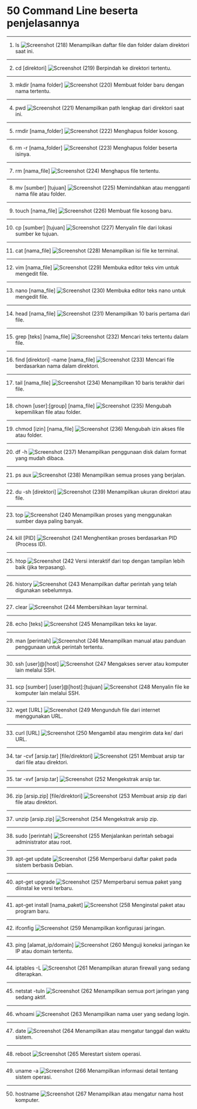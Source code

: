 # 50 Command Line beserta penjelasannya
---
1. ls
   ![Screenshot (218)](https://github.com/NADIRANTS/SISTEM-OPERASI/blob/main/File/WhatsApp%20Image%202024-09-05%20at%2008.57.34.jpeg)
Menampilkan daftar file dan folder dalam direktori saat ini.

---
2. cd [direktori]
   ![Screenshot (219)](https://github.com/NADIRANTS/SISTEM-OPERASI/blob/main/File/WhatsApp%20Image%202024-09-05%20at%2008.58.28.jpeg)
Berpindah ke direktori tertentu.

---
3. mkdir [nama folder]
   ![Screenshot (220)](https://github.com/NADIRANTS/SISTEM-OPERASI/blob/main/File/WhatsApp%20Image%202024-09-05%20at%2008.58.29%20(1).jpeg)
Membuat folder baru dengan nama tertentu.

---
4. pwd
    ![Screenshot (221)](https://github.com/NADIRANTS/SISTEM-OPERASI/blob/main/File/WhatsApp%20Image%202024-09-05%20at%2008.58.29.jpeg)
Menampilkan path lengkap dari direktori saat ini.

---
5. rmdir [nama_folder]
   ![Screenshot (222)](https://github.com/NADIRANTS/SISTEM-OPERASI/blob/main/File/WhatsApp%20Image%202024-09-05%20at%2008.59.13.jpeg)
Menghapus folder kosong.

---
6. rm -r [nama_folder]
   ![Screenshot (223)](https://github.com/NADIRANTS/SISTEM-OPERASI/blob/main/File/WhatsApp%20Image%202024-09-05%20at%2008.59.14%20(1).jpeg)
Menghapus folder beserta isinya.

---
7. rm [nama_file]
   ![Screenshot (224)](https://github.com/NADIRANTS/SISTEM-OPERASI/blob/main/File/WhatsApp%20Image%202024-09-05%20at%2008.59.14.jpeg)
Menghapus file tertentu.

---
8. mv [sumber] [tujuan]
   ![Screenshot (225)](https://github.com/NADIRANTS/SISTEM-OPERASI/blob/main/File/WhatsApp%20Image%202024-09-05%20at%2008.59.49%20(1).jpeg)
Memindahkan atau mengganti nama file atau folder.

---
9. touch [nama_file]
    ![Screenshot (226)](https://github.com/NADIRANTS/SISTEM-OPERASI/blob/main/File/WhatsApp%20Image%202024-09-05%20at%2008.59.49%20(2).jpeg)
Membuat file kosong baru.

---
10. cp [sumber] [tujuan]
     ![Screenshot (227)](https://github.com/NADIRANTS/SISTEM-OPERASI/blob/main/File/WhatsApp%20Image%202024-09-05%20at%2008.59.49.jpeg)
Menyalin file dari lokasi sumber ke tujuan.

---
11. cat [nama_file]
    ![Screenshot (228)](https://github.com/NADIRANTS/SISTEM-OPERASI/blob/main/File/WhatsApp%20Image%202024-09-05%20at%2009.29.28.jpeg)
Menampilkan isi file ke terminal.

---
12. vim [nama_file]
     ![Screenshot (229)](https://github.com/NADIRANTS/SISTEM-OPERASI/blob/main/File/WhatsApp%20Image%202024-09-05%20at%2009.29.29%20(1).jpeg)
Membuka editor teks vim untuk mengedit file.

---
13. nano [nama_file]
     ![Screenshot (230)](https://github.com/NADIRANTS/SISTEM-OPERASI/blob/main/File/WhatsApp%20Image%202024-09-05%20at%2009.29.29.jpeg)
Membuka editor teks nano untuk mengedit file.

---
14. head [nama_file]
   ![Screenshot (231)](https://github.com/NADIRANTS/SISTEM-OPERASI/blob/main/File/WhatsApp%20Image%202024-09-05%20at%2009.29.58.jpeg)
Menampilkan 10 baris pertama dari file.

---
15. grep [teks] [nama_file]
    ![Screenshot (232)](https://github.com/NADIRANTS/SISTEM-OPERASI/blob/main/File/WhatsApp%20Image%202024-09-05%20at%2009.29.59%20(1).jpeg)
Mencari teks tertentu dalam file.

---
16. find [direktori] -name [nama_file]
    ![Screenshot (233)](https://github.com/NADIRANTS/SISTEM-OPERASI/blob/main/File/WhatsApp%20Image%202024-09-05%20at%2009.29.59%20(2).jpeg)
Mencari file berdasarkan nama dalam direktori.

---
17. tail [nama_file]
    ![Screenshot (234)](https://github.com/NADIRANTS/SISTEM-OPERASI/blob/main/File/WhatsApp%20Image%202024-09-05%20at%2009.29.59.jpeg)
Menampilkan 10 baris terakhir dari file.

---
18. chown [user]:[group] [nama_file]
     ![Screenshot (235)](https://github.com/NADIRANTS/SISTEM-OPERASI/blob/main/File/WhatsApp%20Image%202024-09-05%20at%2009.30.40%20(1).jpeg)
Mengubah kepemilikan file atau folder.

---
19. chmod [izin] [nama_file]
     ![Screenshot (236)](https://github.com/NADIRANTS/SISTEM-OPERASI/blob/main/File/WhatsApp%20Image%202024-09-05%20at%2009.30.40.jpeg)
Mengubah izin akses file atau folder.

---
20. df -h
     ![Screenshot (237)](https://github.com/NADIRANTS/SISTEM-OPERASI/blob/main/File/WhatsApp%20Image%202024-09-05%20at%2009.30.41.jpeg)
Menampilkan penggunaan disk dalam format yang mudah dibaca.

---
21. ps aux
     ![Screenshot (238)](https://github.com/NADIRANTS/SISTEM-OPERASI/blob/main/File/WhatsApp%20Image%202024-09-05%20at%2010.28.00%20(1).jpeg)
Menampilkan semua proses yang berjalan.

---
22. du -sh [direktori]
    ![Screenshot (239)](https://github.com/NADIRANTS/SISTEM-OPERASI/blob/main/File/WhatsApp%20Image%202024-09-05%20at%2010.28.00.jpeg)
Menampilkan ukuran direktori atau file.

---
23. top
    ![Screenshot (240](https://github.com/NADIRANTS/SISTEM-OPERASI/blob/main/File/WhatsApp%20Image%202024-09-05%20at%2010.28.01%20(1).jpeg)
Menampilkan proses yang menggunakan sumber daya paling banyak.

---
24. kill [PID]
    ![Screenshot (241](https://github.com/NADIRANTS/SISTEM-OPERASI/blob/main/File/WhatsApp%20Image%202024-09-05%20at%2010.28.01.jpeg)
Menghentikan proses berdasarkan PID (Process ID).

---
25. htop
    ![Screenshot (242](https://github.com/NADIRANTS/SISTEM-OPERASI/blob/main/File/WhatsApp%20Image%202024-09-05%20at%2010.28.02.jpeg)
Versi interaktif dari top dengan tampilan lebih baik (jika terpasang).

---
26. history
    ![Screenshot (243](https://github.com/NADIRANTS/SISTEM-OPERASI/blob/main/File/WhatsApp%20Image%202024-09-05%20at%2010.40.11.jpeg)
Menampilkan daftar perintah yang telah digunakan sebelumnya.

---
27. clear
    ![Screenshot (244](https://github.com/NADIRANTS/SISTEM-OPERASI/blob/main/File/WhatsApp%20Image%202024-09-05%20at%2010.40.14.jpeg)
Membersihkan layar terminal.

---
28. echo [teks]
    ![Screenshot (245](https://github.com/NADIRANTS/SISTEM-OPERASI/blob/main/File/WhatsApp%20Image%202024-09-05%20at%2010.40.18.jpeg)
Menampilkan teks ke layar.

---
29. man [perintah]
    ![Screenshot (246](https://github.com/NADIRANTS/SISTEM-OPERASI/blob/main/File/WhatsApp%20Image%202024-09-05%20at%2010.40.20.jpeg)
Menampilkan manual atau panduan penggunaan untuk perintah tertentu.

---
30. ssh [user]@[host]
     ![Screenshot (247](https://github.com/NADIRANTS/SISTEM-OPERASI/blob/main/File/WhatsApp%20Image%202024-09-05%20at%2010.40.21.jpeg)
Mengakses server atau komputer lain melalui SSH.

---
31. scp [sumber] [user]@[host]:[tujuan]
    ![Screenshot (248](https://github.com/NADIRANTS/SISTEM-OPERASI/blob/main/File/WhatsApp%20Image%202024-09-05%20at%2010.50.28.jpeg)
Menyalin file ke komputer lain melalui SSH.

---
32. wget [URL]
     ![Screenshot (249](https://github.com/NADIRANTS/SISTEM-OPERASI/blob/main/File/WhatsApp%20Image%202024-09-05%20at%2010.50.31.jpeg)
Mengunduh file dari internet menggunakan URL.

---
33. curl [URL]
    ![Screenshot (250](https://github.com/NADIRANTS/SISTEM-OPERASI/blob/main/File/WhatsApp%20Image%202024-09-05%20at%2010.53.36.jpeg)
Mengambil atau mengirim data ke/ dari URL.

---
34. tar -cvf [arsip.tar] [file/direktori]
    ![Screenshot (251](https://github.com/NADIRANTS/SISTEM-OPERASI/blob/main/File/WhatsApp%20Image%202024-09-05%20at%2010.53.52.jpeg)
Membuat arsip tar dari file atau direktori.

---
35. tar -xvf [arsip.tar]
     ![Screenshot (252](https://github.com/NADIRANTS/SISTEM-OPERASI/blob/main/File/WhatsApp%20Image%202024-09-05%20at%2010.53.53.jpeg)
Mengekstrak arsip tar.

---
36. zip [arsip.zip] [file/direktori]
     ![Screenshot (253](https://github.com/NADIRANTS/SISTEM-OPERASI/blob/main/File/WhatsApp%20Image%202024-09-05%20at%2011.00.13.jpeg)
Membuat arsip zip dari file atau direktori.

---
37. unzip [arsip.zip]
     ![Screenshot (254](https://github.com/NADIRANTS/SISTEM-OPERASI/blob/main/File/WhatsApp%20Image%202024-09-05%20at%2011.00.17.jpeg)
Mengekstrak arsip zip.

---
38. sudo [perintah]
     ![Screenshot (255](https://github.com/NADIRANTS/SISTEM-OPERASI/blob/main/File/WhatsApp%20Image%202024-09-05%20at%2011.00.57.jpeg)
Menjalankan perintah sebagai administrator atau root.

---
39. apt-get update
    ![Screenshot (256](https://github.com/NADIRANTS/SISTEM-OPERASI/blob/main/File/WhatsApp%20Image%202024-09-05%20at%2011.02.22.jpeg)
    Memperbarui daftar paket pada sistem berbasis Debian.

---
40. apt-get upgrade
     ![Screenshot (257](https://github.com/NADIRANTS/SISTEM-OPERASI/blob/main/File/WhatsApp%20Image%202024-09-05%20at%2011.02.24.jpeg)
Memperbarui semua paket yang diinstal ke versi terbaru.

---
41. apt-get install [nama_paket]
    ![Screenshot (258](https://github.com/NADIRANTS/SISTEM-OPERASI/blob/main/File/WhatsApp%20Image%202024-09-05%20at%2011.11.05.jpeg)
Menginstal paket atau program baru.

---
42. ifconfig
    ![Screenshot (259](https://github.com/NADIRANTS/SISTEM-OPERASI/blob/main/File/WhatsApp%20Image%202024-09-05%20at%2011.11.08%20(1).jpeg)
Menampilkan konfigurasi jaringan.

---
43. ping [alamat_ip/domain]
    ![Screenshot (260](https://github.com/NADIRANTS/SISTEM-OPERASI/blob/main/File/WhatsApp%20Image%202024-09-05%20at%2011.11.08.jpeg)
Menguji koneksi jaringan ke IP atau domain tertentu.

---
44. iptables -L
    ![Screenshot (261](https://github.com/NADIRANTS/SISTEM-OPERASI/blob/main/File/WhatsApp%20Image%202024-09-05%20at%2011.11.09%20(1).jpeg)
Menampilkan aturan firewall yang sedang diterapkan.

---
45. netstat -tuln
    ![Screenshot (262](https://github.com/NADIRANTS/SISTEM-OPERASI/blob/main/File/WhatsApp%20Image%202024-09-05%20at%2011.11.09.jpeg)
Menampilkan semua port jaringan yang sedang aktif.

---
46. whoami
     ![Screenshot (263](https://github.com/NADIRANTS/SISTEM-OPERASI/blob/main/File/WhatsApp%20Image%202024-09-05%20at%2011.29.46.jpeg)
Menampilkan nama user yang sedang login.

---
47. date
    ![Screenshot (264](https://github.com/NADIRANTS/SISTEM-OPERASI/blob/main/File/WhatsApp%20Image%202024-09-05%20at%2011.29.48.jpeg)
Menampilkan atau mengatur tanggal dan waktu sistem.

---
48. reboot
    ![Screenshot (265](https://github.com/NADIRANTS/SISTEM-OPERASI/blob/main/File/WhatsApp%20Image%202024-09-05%20at%2011.30.54%20(1).jpeg)
Merestart sistem operasi.

---
49. uname -a
    ![Screenshot (266](https://github.com/NADIRANTS/SISTEM-OPERASI/blob/main/File/WhatsApp%20Image%202024-09-05%20at%2011.30.54.jpeg)
Menampilkan informasi detail tentang sistem operasi.

---
50. hostname
    ![Screenshot (267](https://github.com/NADIRANTS/SISTEM-OPERASI/blob/main/File/WhatsApp%20Image%202024-09-05%20at%2011.31.06.jpeg)
Menampilkan atau mengatur nama host komputer.

